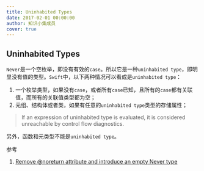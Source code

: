 ```yaml
---
title: Uninhabited Types
date: 2017-02-01 00:00:00
author: 知识小集成员
cover: true
---
```


Uninhabited Types
----------

`Never`是一个空枚举，即没有有效的`case`。所以它是一种`uninhabited type`，即明显没有值的类型。`Swift`中，以下两种情况可以看成是`uninhabited type`：

1. 一个枚举类型，如果没有`case`，或者所有`case`已知，且所有的`case`都有关联值，而所有的关联值类型都为空；
2. 元组、结构体或者类，如果有任意的`uninhabited type`类型的存储属性；

> If an expression of uninhabited type is evaluated, it is considered unreachable by control flow diagnostics.

另外，函数和元类型不能是`uninhabited type`。

参考

1. [Remove @noreturn attribute and introduce an empty Never type](https://github.com/apple/swift-evolution/blob/master/proposals/0102-noreturn-bottom-type.md)